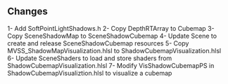 ## Changes
1- Add SoftPointLightShadows.h
2- Copy DepthRTArray to Cubemap
3- Copy SceneShadowMap to SceneShadowCubemap
4- Update Scene to create and release SceneShadowCubemap resources
5- Copy MVSS_ShadowMapVisualization.hlsl to ShadowCubemapVisualization.hlsl
6- Update SceneShaders to load and store shaders from ShadowCubemapVisualization.hlsl
7- Modify VisShadowCubemapPS in ShadowCubemapVisualiztion.hlsl to visualize a cubemap
